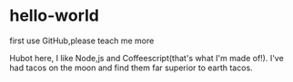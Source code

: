 # hello-world
first use GitHub,please teach me more

Hubot here, I like Node,js and Coffeescript(that's what I'm made of!).
I've had tacos on the moon and find them far superior to earth tacos.


